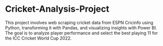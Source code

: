 # Cricket-Analysis-Project
This project involves web scraping cricket data from ESPN Cricinfo using Python, transforming it with Pandas, and visualizing insights with Power BI. The goal is to analyze player performance and select the best playing 11 for the ICC Cricket World Cup 2022.
